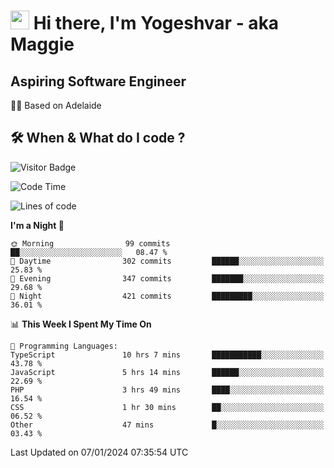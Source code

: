 <h1><img src="https://emojis.slackmojis.com/emojis/images/1531849430/4246/blob-sunglasses.gif?1531849430" width="30"/> Hi there, I'm Yogeshvar - aka Maggie</h1>

## Aspiring Software Engineer
🏂🏻  Based on Adelaide 

## 🛠 When & What do I code ?  

![Visitor Badge](https://visitor-badge.feriirawann.repl.co?username=yogeshvar&repo=yogeshvar&label=Visitors&style=plastic&color=%23457BFF&contentType=svg)

<!--START_SECTION:waka-->
![Code Time](http://img.shields.io/badge/Code%20Time-2%2C511%20hrs%2043%20mins-blue)

![Lines of code](https://img.shields.io/badge/From%20Hello%20World%20I%27ve%20Written-4.0%20million%20lines%20of%20code-blue)

**I'm a Night 🦉** 

```text
🌞 Morning                99 commits          ██░░░░░░░░░░░░░░░░░░░░░░░   08.47 % 
🌆 Daytime                302 commits         ██████░░░░░░░░░░░░░░░░░░░   25.83 % 
🌃 Evening                347 commits         ███████░░░░░░░░░░░░░░░░░░   29.68 % 
🌙 Night                  421 commits         █████████░░░░░░░░░░░░░░░░   36.01 % 
```


📊 **This Week I Spent My Time On** 

```text
💬 Programming Languages: 
TypeScript               10 hrs 7 mins       ███████████░░░░░░░░░░░░░░   43.78 % 
JavaScript               5 hrs 14 mins       ██████░░░░░░░░░░░░░░░░░░░   22.69 % 
PHP                      3 hrs 49 mins       ████░░░░░░░░░░░░░░░░░░░░░   16.54 % 
CSS                      1 hr 30 mins        ██░░░░░░░░░░░░░░░░░░░░░░░   06.52 % 
Other                    47 mins             █░░░░░░░░░░░░░░░░░░░░░░░░   03.43 % 
```


 Last Updated on 07/01/2024 07:35:54 UTC
<!--END_SECTION:waka-->
